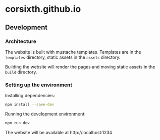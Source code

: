 # corsixth.github.io

## Development

### Architecture

The website is built with mustache templates. Templates are in the `templates` directory, static assets in the `assets` directory.

Building the website will render the pages and moving static assets in the `build` directory.

### Setting up the environment

Installing dependencies:

```bash
npm install --save-dev
```

Running the development environment:

```bash
npm run dev
```

The website will be available at http://localhost:1234
